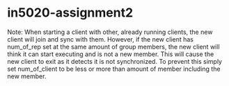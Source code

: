 # in5020-assignment2

Note: 
When starting a client with other, already running clients, the new client will join and sync with them.
However, if the new client has num_of_rep set at the same amount of group members, the new client will think it can start executing and is not a new member.
This will cause the new client to exit as it detects it is not synchronized. 
To prevent this simply set num_of_client to be less or more than amount of member including the new member. 